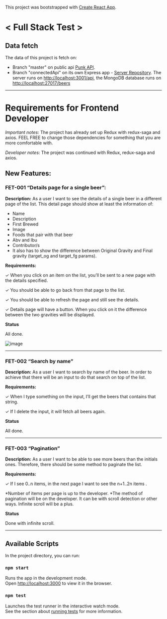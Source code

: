 This project was bootstrapped with [Create React App](https://github.com/facebook/create-react-app).


# < Full Stack Test >

## Data fetch

The data of this project is fetch on:

- Branch "master" on public api [Punk API](https://punkapi.com/documentation/v2).
- Branch "connectedApi" on its own Express app - [Server Repository](https://github.com/Olga1305/fullstack-test-backend). The server runs on [http://localhost:3001/api](http://localhost:3001/api), the MongoDB database runs on [http://localhost:27017/beers](http://localhost:27017/beers)
---

# Requirements for Frontend Developer

*Important notes*: The project has already set up Redux with redux-saga and axios. FEEL FREE to change those dependencies for something that you are more comfortable with.

*Developer notes*: The project was continued with Redux, redux-saga and axios. 

## New Features:

### FET-001 “Details page for a single beer”:
**Description:**
As a user I want to see the details of a single beer in a different page of the list.
This detail page should show at least the information of:
- Name
- Description
- First Brewed
- Image
- Foods that pair with that beer
- Abv and Ibu
- Contributor/s
- It also has to show the difference between Original Gravity and Final gravity (target_og and target_fg params).

**Requirements:**

✓ When you click on an item on the list, you’ll be sent to a new page with the details specified.

✓ You should be able to go back from that page to the list.

✓ You should be able to refresh the page and still see the details.

✓ Details page will have a button. When you click on it the difference between the two gravities will be displayed.

**Status**

All done.

![image](https://live.staticflickr.com/65535/49213049867_73c485b40f_h.jpg)

---
### FET-002 “Search by name”
**Description:**
As a user I want to search by name of the beer. In order to achieve that there
will be an input to do that search on top of the list.

**Requirements:**

✓ When I type something on the input, I’ll get the beers that contains that string.

✓ If I delete the input, it will fetch all beers again.

**Status**

All done.

---
### FET-003 “Pagination”

**Description:**
As a user I want to be able to see more beers than the initials ones. Therefore,
there should be some method to paginate the list.

**Requirements:**

✓ If I see 0..n items, in the next page I want to see the n+1..2n items .

*Number of items per page is up to the developer.
*The method of pagination will be on the developer. It can be with scroll detection or other ways. Infinite scroll will be a plus.

**Status**

Done with infinite scroll.

---


## Available Scripts

In the project directory, you can run:

### `npm start`

Runs the app in the development mode.<br />
Open [http://localhost:3000](http://localhost:3000) to view it in the browser.


### `npm test`

Launches the test runner in the interactive watch mode.<br />
See the section about [running tests](https://facebook.github.io/create-react-app/docs/running-tests) for more information.
